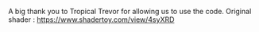 A big thank you to Tropical Trevor for allowing us to use the code. 
Original shader : https://www.shadertoy.com/view/4syXRD
